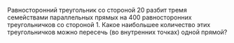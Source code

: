 Равносторонний треугольник со стороной 20 разбит тремя семействами
параллельных прямых на 400 равносторонних треугольничков со стороной 1.
Какое наибольшее количество этих треугольничков можно пересечь (во внутренних
точках) одной прямой?